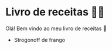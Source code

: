 # Livro de receitas :man_cook:

Olá!  Bem vindo ao meu livro de receitas :clap:

- Strogonoff de frango



